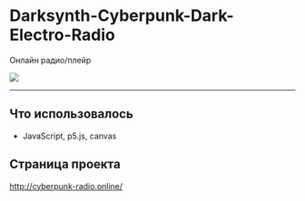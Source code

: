 # Darksynth-Cyberpunk-Dark-Electro-Radio

Онлайн радио/плейр

![](https://github.com/quantumVector/Darksynth-Cyberpunk-Dark-Electro-Radio/blob/master/img/exemple.gif)

---

## Что использовалось

- JavaScript, p5.js, canvas

## Страница проекта

http://cyberpunk-radio.online/
